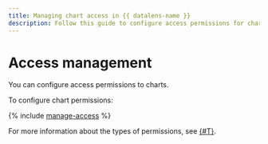 ```yaml
---
title: Managing chart access in {{ datalens-name }}
description: Follow this guide to configure access permissions for charts in {{ datalens-name }}.
---
```


# Access management

You can configure access permissions to charts.

To configure chart permissions:

{% include [manage-access](../../../_includes/datalens/operations/datalens-chart-manage-access.md) %}

For more information about the types of permissions, see [{#T}](../../security/index.md).
